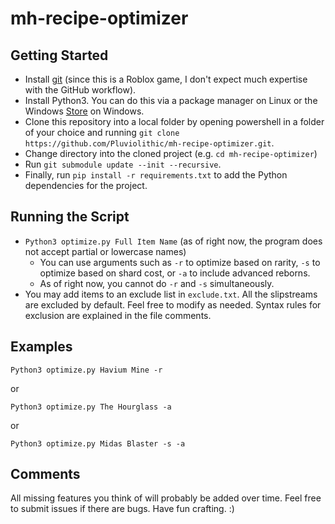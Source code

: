 # mh-recipe-optimizer
## Getting Started
* Install [git](https://git-scm.com/downloads) (since this is a Roblox game, I don't expect much expertise with the GitHub workflow).
* Install Python3. You can do this via a package manager on Linux or the Windows [Store](https://apps.microsoft.com/store/detail/python-310/9PJPW5LDXLZ5) on Windows.
* Clone this repository into a local folder by opening powershell in a folder of your choice and running `git clone https://github.com/Pluviolithic/mh-recipe-optimizer.git`.
* Change directory into the cloned project (e.g. `cd mh-recipe-optimizer`)
* Run `git submodule update --init --recursive`.
* Finally, run `pip install -r requirements.txt` to add the Python dependencies for the project.

## Running the Script
* `Python3 optimize.py Full Item Name` (as of right now, the program does not accept partial or lowercase names)
    * You can use arguments such as `-r` to optimize based on rarity, `-s` to optimize based on shard cost, or `-a` to include advanced reborns.
    * As of right now, you cannot do `-r` and `-s` simultaneously.
* You may add items to an exclude list in `exclude.txt`. All the slipstreams are excluded by default. Feel free to modify as needed. Syntax rules for exclusion are explained in the file comments.

## Examples
```
Python3 optimize.py Havium Mine -r
```
or
```
Python3 optimize.py The Hourglass -a
```
or
```
Python3 optimize.py Midas Blaster -s -a
```

## Comments
All missing features you think of will probably be added over time. Feel free to submit issues if there are bugs. Have fun crafting. :)
